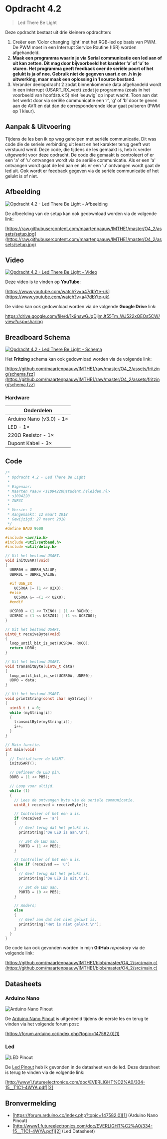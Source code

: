 # Opdracht 4.2

> Led There Be Light

Deze opdracht bestaat uit drie kleinere opdrachten:

1. Creëer een ‘Color changing light’ met het RGB-led op basis van PWM. De PWM moet in een Interrupt Service Routine (ISR) worden afgehandeld.
2. **Maak een programma waarin je via Serial communicatie een led aan of uit kan zetten. Dit mag door bijvoorbeeld het karakter ‘a’ of ‘u’ te sturen. Het programma geeft feedback over de seriële poort of het gelukt is ja of nee. Gebruik niet de gegeven usart.c en .h in je uitwerking, maar maak een oplossing in 1 source bestand.**
3. Verander deelopdracht 2 zodat binnenkomende data afgehandeld wordt in een interrupt (USART_RX_vect) zodat je programma (zoals in het voorbeeld van hoofdstuk 5) niet ‘eeuwig’ op input wacht. Toon aan dat het werkt door via seriële communicatie een ‘r’, ‘g’ of ‘b’ door te geven aan de AVR en dat dan de corresponderende kleur gaat pulseren (PWM op 1 kleur).

## Aanpak & Uitvoering

Tijdens de les ben ik op weg geholpen met seriële communicatie. Dit was code die de seriele verbinding uit leest en het karakter terug geeft wat verstuurd werd. Deze code, die tijdens de les gemaakt is, heb ik verder uitgewerkt voor deze opdracht. De code die gemaakt is controleert of er een 'a' of 'u' ontvangen wordt via de seriële communicatie. Als er een 'a' ontvangen wordt gaat de led aan en als er een 'u' ontvangen wordt gaat de led uit. Ook wordt er feedback gegeven via de seriële communicatie of het gelukt is of niet.

## Afbeelding

![Opdracht 4.2 - Led There Be Light - Afbeelding](https://raw.githubusercontent.com/maartenpaauw/IMTHE1/master/O4_2/assets/setup.jpg)

De afbeelding van de setup kan ook gedownload worden via de volgende link:

[https://raw.githubusercontent.com/maartenpaauw/IMTHE1/master/O4_2/assets/setup.jpg](https://raw.githubusercontent.com/maartenpaauw/IMTHE1/master/O4_2/assets/setup.jpg)

## Video

[![Opdracht 4.2 - Led There Be Light - Video](https://img.youtube.com/vi/a47dbYte-uk/maxresdefault.jpg)](https://www.youtube.com/watch?v=a47dbYte-uk)

Deze video is te vinden op **YouTube**:

[https://www.youtube.com/watch?v=a47dbYte-uk](https://www.youtube.com/watch?v=a47dbYte-uk)

De video kan ook gedownload worden via de volgende **Google Drive** link:

https://drive.google.com/file/d/1k9nswGJqDjlmJt55Tm_WJ522xQEOs5CW/view?usp=sharing

## Breadboard Schema

[![Opdracht 4.2 - Led There Be Light - Schema](https://raw.githubusercontent.com/maartenpaauw/IMTHE1/master/O4_2/assets/fritzing/schema.png)](https://raw.githubusercontent.com/maartenpaauw/IMTHE1/master/O4_2/assets/fritzing/schema.png)

Het **Fritzing** schema kan ook gedownload worden via de volgende link:

[https://github.com/maartenpaauw/IMTHE1/raw/master/O4_2/assets/fritzing/schema.fzz](https://github.com/maartenpaauw/IMTHE1/raw/master/O4_2/assets/fritzing/schema.fzz)

### Hardware

| Onderdelen               |
| ------------------------ |
| Arduino Nano (v3.0) - 1× |
| LED - 1×                 |
| 220Ω Resistor - 1×       |
| Dupont Kabel - 3×        |

## Code

```c
/*
 * Opdracht 4.2 - Led There Be Light
 * 
 * Eigenaar:
 * Maarten Paauw <s1094220@student.hsleiden.nl>
 * s1094220
 * INF3C
 * 
 * Versie: 1
 * Aangemaakt: 12 maart 2018
 * Gewijzigd: 27 maart 2018
 */
#define BAUD 9600

#include <avr/io.h>
#include <util/setbaud.h>
#include <util/delay.h>

// Uit het bestand USART.
void initUSART(void)
{
  UBRR0H = UBRRH_VALUE;
  UBRR0L = UBRRL_VALUE;

  #if USE_2X
    UCSR0A |= (1 << U2X0);
  #else
    UCSR0A &= ~(1 << U2X0);
  #endif

  UCSR0B = (1 << TXEN0) | (1 << RXEN0);
  UCSR0C = (1 << UCSZ01) | (1 << UCSZ00);
}

// Uit het bestand USART.
uint8_t receiveByte(void)
{
  loop_until_bit_is_set(UCSR0A, RXC0);
  return UDR0;
}

// Uit het bestand USART.
void transmitByte(uint8_t data)
{
  loop_until_bit_is_set(UCSR0A, UDRE0);
  UDR0 = data;
}

// Uit het bestand USART.
void printString(const char myString[])
{
  uint8_t i = 0;
  while (myString[i])
  {
    transmitByte(myString[i]);
    i++;
  }
}

// Main functie.
int main(void)
{
  // Initialiseer de USART.
  initUSART();

  // Defineer de LED pin.
  DDRB = (1 << PB5);

  // Loop voor altijd.
  while (1)
  {
    // Lees de ontvangen byte via de seriele communicatie.
    uint8_t received = receiveByte();

    // Controleer of het een a is.
    if (received == 'a')
    {
      // Geef terug dat het gelukt is.
      printString("De LED is aan.\n");

      // Zet de LED aan.
      PORTB = (1 << PB5);
    }

    // Controller of het een u is.
    else if (received == 'u')
    {
      // Geef terug dat het gelukt is.
      printString("De LED is uit.\n");

      // Zet de LED aan.
      PORTB = (0 << PB5);
    }

    // Anders;
    else
    {
      // Geef aan dat het niet gelukt is.
      printString("Het is niet gelukt.\n");
    }
  }
}
```

De code kan ook gevonden worden in mijn **GitHub** *repository* via de volgende link:

[https://github.com/maartenpaauw/IMTHE1/blob/master/O4_2/src/main.c](https://github.com/maartenpaauw/IMTHE1/blob/master/O4_2/src/main.c)

## Datasheets

### Arduino Nano

![Arduino Nano Pinout](https://raw.githubusercontent.com/maartenpaauw/IMTHE1/master/O4_2/assets/data_sheets/nano.png)

De [Arduino Nano Pinout][1] is uitgedeeld tijdens de eerste les en terug te vinden via het volgende forum post:

[https://forum.arduino.cc/index.php?topic=147582.0][1]

### Led

![LED Pinout](https://raw.githubusercontent.com/maartenpaauw/IMTHE1/master/O4_2/assets/data_sheets/led.png)

De [Led Pinout](https://raw.githubusercontent.com/maartenpaauw/IMTHE1/master/O4_2/assets/data_sheets/led.png) heb ik gevonden in de datasheet van de led. Deze datasheet is terug te vinden via de volgende link:

[http://www1.futureelectronics.com/doc/EVERLIGHT%C2%A0/334-15__T1C1-4WYA.pdf][2]

## Bronvermelding

* [https://forum.arduino.cc/index.php?topic=147582.0][1] (Arduino Nano Pinout)
* [http://www1.futureelectronics.com/doc/EVERLIGHT%C2%A0/334-15__T1C1-4WYA.pdf][2] (Led Datasheet)

[1]: https://forum.arduino.cc/index.php?topic=147582.0 "Arduino Nano Pinout"
[2]: http://www1.futureelectronics.com/doc/EVERLIGHT%C2%A0/334-15__T1C1-4WYA.pdf "Led Datasheet"
